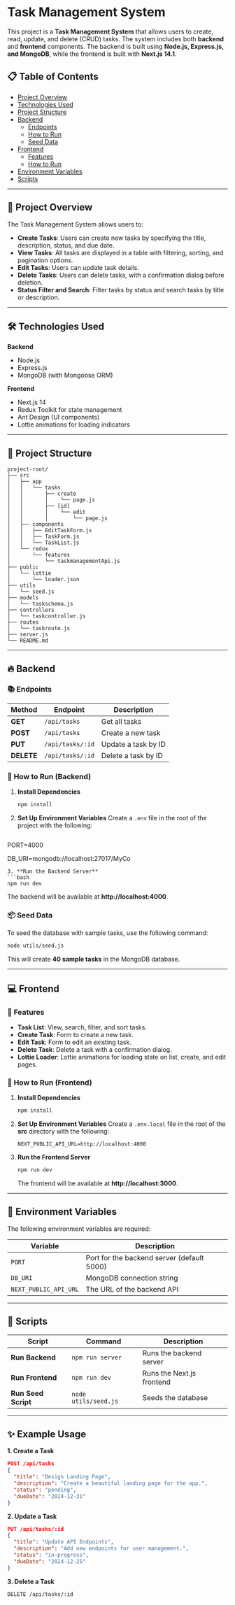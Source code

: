 # Task Management System

This project is a **Task Management System** that allows users to create, read, update, and delete (CRUD) tasks. The system includes both **backend** and **frontend** components. The backend is built using **Node.js, Express.js, and MongoDB**, while the frontend is built with **Next.js 14.1**.

## 📋 **Table of Contents**
- [Project Overview](#project-overview)
- [Technologies Used](#technologies-used)
- [Project Structure](#project-structure)
- [Backend](#backend)
  - [Endpoints](#endpoints)
  - [How to Run](#how-to-run-backend)
  - [Seed Data](#seed-data)
- [Frontend](#frontend)
  - [Features](#features)
  - [How to Run](#how-to-run-frontend)
- [Environment Variables](#environment-variables)
- [Scripts](#scripts)

---

## 📌 **Project Overview**
The Task Management System allows users to:
- **Create Tasks**: Users can create new tasks by specifying the title, description, status, and due date.
- **View Tasks**: All tasks are displayed in a table with filtering, sorting, and pagination options.
- **Edit Tasks**: Users can update task details.
- **Delete Tasks**: Users can delete tasks, with a confirmation dialog before deletion.
- **Status Filter and Search**: Filter tasks by status and search tasks by title or description.

---

## 🛠️ **Technologies Used**

**Backend**
- Node.js
- Express.js
- MongoDB (with Mongoose ORM)

**Frontend**
- Next.js 14
- Redux Toolkit for state management
- Ant Design (UI components)
- Lottie animations for loading indicators

---

## 📁 **Project Structure**
```
project-root/
├── src
│   ├── app
│   │   └── tasks
│   │       ├── create
│   │       │    └── page.js
│   │       ├── [id]
│   │       │    └── edit
│   │       │        └── page.js
│   ├── components
│   │   ├── EditTaskForm.js
│   │   ├── TaskForm.js
│   │   └── TaskList.js
│   └── redux
│       └── features
│           └── taskmanagementApi.js
├── public
│   └── lottie
│       └── loader.json
├── utils
│   └── seed.js
├── models
│   └── taskschema.js
├── controllers
│   └── taskcontroller.js
├── routes
│   └── taskroute.js
├── server.js
└── README.md
```

---

## 🔥 **Backend**

### 📚 **Endpoints**
| **Method** | **Endpoint**       | **Description**           |
|------------|-------------------|--------------------------|
| **GET**    | `/api/tasks`       | Get all tasks             |
| **POST**   | `/api/tasks`       | Create a new task         |
| **PUT**    | `/api/tasks/:id`   | Update a task by ID       |
| **DELETE** | `/api/tasks/:id`   | Delete a task by ID       |

### 🏃 **How to Run (Backend)**
1. **Install Dependencies**
   ```bash
   npm install
   ```
2. **Set Up Environment Variables**
   Create a `.env` file in the root of the project with the following:
   ```env
  PORT=4000
  
  DB_URI=mongodb://localhost:27017/MyCo
   ```
3. **Run the Backend Server**
   ```bash
   npm run dev
   ```
   The backend will be available at **http://localhost:4000**.

### 📦 **Seed Data**
To seed the database with sample tasks, use the following command:
```bash
node utils/seed.js
```
This will create **40 sample tasks** in the MongoDB database.

---

## 💻 **Frontend**

### 🚀 **Features**
- **Task List**: View, search, filter, and sort tasks.
- **Create Task**: Form to create a new task.
- **Edit Task**: Form to edit an existing task.
- **Delete Task**: Delete a task with a confirmation dialog.
- **Lottie Loader**: Lottie animations for loading state on list, create, and edit pages.

### 🏃 **How to Run (Frontend)**
1. **Install Dependencies**
   ```bash
   npm install
   ```
2. **Set Up Environment Variables**
   Create a `.env.local` file in the root of the **src** directory with the following:
   ```env
   NEXT_PUBLIC_API_URL=http://localhost:4000
   ```
3. **Run the Frontend Server**
   ```bash
   npm run dev
   ```
   The frontend will be available at **http://localhost:3000**.

---

## 🔐 **Environment Variables**
The following environment variables are required:

| **Variable**       | **Description**                           |
|-------------------|-------------------------------------------|
| `PORT`             | Port for the backend server (default 5000)|
| `DB_URI`           | MongoDB connection string                 |
| `NEXT_PUBLIC_API_URL` | The URL of the backend API             |

---

## 📜 **Scripts**
| **Script**         | **Command**           | **Description**           |
|-------------------|---------------------|--------------------------|
| **Run Backend**    | `npm run server`      | Runs the backend server   |
| **Run Frontend**   | `npm run dev`         | Runs the Next.js frontend |
| **Run Seed Script**| `node utils/seed.js`  | Seeds the database        |

---

## ✨ **Example Usage**
**1. Create a Task**
```json
POST /api/tasks
{
  "title": "Design Landing Page",
  "description": "Create a beautiful landing page for the app.",
  "status": "pending",
  "dueDate": "2024-12-31"
}
```
**2. Update a Task**
```json
PUT /api/tasks/:id
{
  "title": "Update API Endpoints",
  "description": "Add new endpoints for user management.",
  "status": "in-progress",
  "dueDate": "2024-12-25"
}
```
**3. Delete a Task**
```http
DELETE /api/tasks/:id
```





